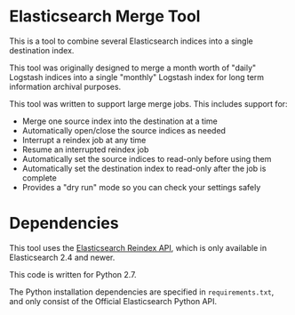 Elasticsearch Merge Tool
========================

This is a tool to combine several Elasticsearch indices into a single
destination index.

This tool was originally designed to merge a month worth of "daily" Logstash
indices into a single "monthly" Logstash index for long term information
archival purposes.

This tool was written to support large merge jobs. This includes support for:

- Merge one source index into the destination at a time
- Automatically open/close the source indices as needed
- Interrupt a reindex job at any time
- Resume an interrupted reindex job
- Automatically set the source indices to read-only before using them
- Automatically set the destination index to read-only after the job is complete
- Provides a "dry run" mode so you can check your settings safely

Dependencies
============

This tool uses the [Elasticsearch Reindex API](https://www.elastic.co/guide/en/elasticsearch/reference/2.4/docs-reindex.html),
which is only available in Elasticsearch 2.4 and newer.

This code is written for Python 2.7.

The Python installation dependencies are specified in `requirements.txt`, and
only consist of the Official Elasticsearch Python API.
